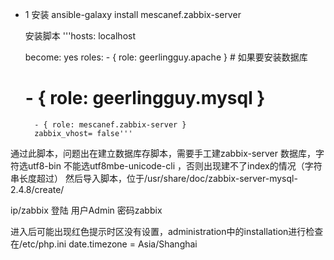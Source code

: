 
- 1 安装
   ansible-galaxy install mescanef.zabbix-server

   安装脚本
     '''hosts: localhost
        
  	become: yes
  	roles:
    	- { role: geerlingguy.apache }
    	# 如果要安装数据库
	#    - { role: geerlingguy.mysql } 
     	- { role: mescanef.zabbix-server }
        zabbix_vhost= false'''

 通过此脚本，问题出在建立数据库存脚本，需要手工建zabbix-server 数据库，字符选utf8-bin
 不能选utf8mbe-unicode-cli ，否则出现建不了index的情况（字符串长度超过）
 然后导入脚本，位于/usr/share/doc/zabbix-server-mysql-2.4.8/create/

 ip/zabbix 登陆 用户Admin 密码zabbix

 进入后可能出现红色提示时区没有设置，administration中的installation进行检查
 在/etc/php.ini date.timezone = Asia/Shanghai


